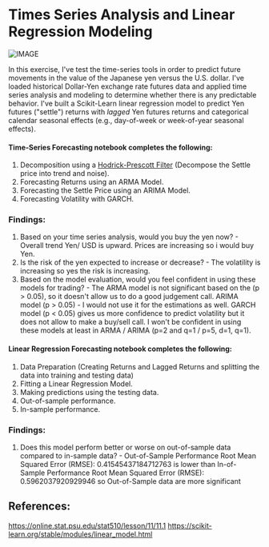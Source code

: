 # Times Series Analysis and Linear Regression Modeling

![IMAGE](image.png) 

In this exercise, I've test the time-series tools in order to predict future movements in the value of the Japanese yen versus the U.S. dollar. I've loaded historical Dollar-Yen exchange rate futures data and applied time series analysis and modeling to determine whether there is any predictable behavior. I've built a Scikit-Learn linear regression model to predict Yen futures ("settle") returns with *lagged* Yen futures returns and categorical calendar seasonal effects (e.g., day-of-week or week-of-year seasonal effects).

 #### Time-Series Forecasting notebook completes the following:

1. Decomposition using a [Hodrick-Prescott Filter](https://en.wikipedia.org/wiki/Hodrick–Prescott_filter) (Decompose the Settle price into trend and noise).
2. Forecasting Returns using an ARMA Model.
3. Forecasting the Settle Price using an ARIMA Model.
4. Forecasting Volatility with GARCH.

### Findings:

1. Based on your time series analysis, would you buy the yen now? - Overall trend Yen/ USD is upward. Prices are increasing so i would buy Yen.  
2. Is the risk of the yen expected to increase or decrease? - The volatility is increasing so yes the risk is increasing.
3. Based on the model evaluation, would you feel confident in using these models for trading? - The ARMA model is not significant based on the (p > 0.05), so it doesn't allow us to do a good judgement call. ARIMA model (p > 0.05) - I would not use it for the estimations as well.  GARCH model (p < 0.05) gives us more confidence to predict volatility but it does not allow to make a buy/sell call. I won't be confident in using these models at least in ARMA / ARIMA (p=2 and q=1 / p=5, d=1, q=1). 

#### Linear Regression Forecasting notebook completes the following:

1. Data Preparation (Creating Returns and Lagged Returns and splitting the data into training and testing data)
2. Fitting a Linear Regression Model.
3. Making predictions using the testing data.
4. Out-of-sample performance.
5. In-sample performance.

### Findings:

1. Does this model perform better or worse on out-of-sample data compared to in-sample data? - Out-of-Sample Performance Root Mean Squared Error (RMSE): 0.41545437184712763 is lower than In-of-Sample Performance Root Mean Squared Error (RMSE): 0.5962037920929946 so Out-of-Sample data are more significant

## References:
https://online.stat.psu.edu/stat510/lesson/11/11.1
https://scikit-learn.org/stable/modules/linear_model.html


